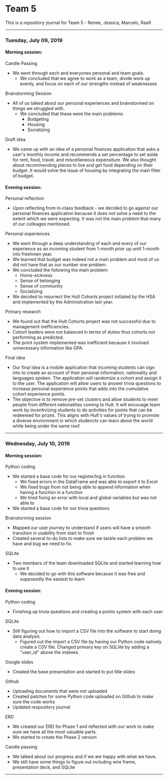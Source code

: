 # Team 5 
This is a repository journal for Team 5 - Renee, Jessica, Marcelo, Raafi
_________________________________________________________

### Tuesday, July 09, 2019

#### Morning session:

Candle Passing
- We went through each and everyones personal and team goals.
  - We concluded that we agree to work as a team, divide work up evenly, and focus on each of our strengths instead of weaknesses

Brainstorming Session
- All of us talked about our personal experiences and brainstormed on things we struggled with.
  - We concluded that these were the main problems:
    - Budgeting
    - Housing
    - Socializing
    
Draft idea
- We came up with an idea of a personal finances application that asks a user's monthly income and recommends a set percentage to set aside for rent, food, travel, and miscellaneous expensiture. We also thought about recommending places to live and get food depending on their budget. It would solve the issue of housing by integrating the main filter of budget.

#### Evening session:

Personal reflection
- Upon reflecting from in-class feedback - we decided to go against our personal finances application because it does not solve a need to the extent which we were expecting. It was not the main problem that many of our colleages mentioned.

Personal experiences
- We went through a deep understanding of each and every of our experience as an incoming student from 1-month prior up until 1-month into freshmen year.
- We learned that budget was indeed not a main problem and most of us did not have that as our number one problem.
- We concluded the following the main problem:
  - Home-sickness
  - Sense of belonging
  - Sense of community
  - Socializing
- We decided to resurrect the Hult Cohorts project initiated by the HSA and implemented by the Administration last year.

Primary research
- We found out that the Hult Cohorts project was not successful due to management inefficiencies. 
- Cohort leaders were not balanced in terms of duties thus cohorts not performing as predicted.
- The point system implemented was inefficient because it involved unnecessary information like GPA.

Final idea
- Our final idea is a mobile application that incoming students can sign into to create an account of their personal information, nationality and languages spoken. The application will randomize a cohort and assign it to the user. The application will allow users to answer trivia questions to increase personal experience points that adds into the cumulative cohort experience points. 
- The objective is to remove pre-set clusters and allow students to meet people from different nationalities coming to Hult. It will encouage team work by incentivizing students to do activities for points that can be redeemed for prizes. This aligns with Hult's values of trying to promote a diverse environment in which studencts can learn about the world while being under the same roof.

_________________________________________________________

### Wednesday, July 10, 2019

#### Morning session:

Python coding
- We started a base code for our register/log in function.
  - We fixed errors in the DataFrame and was able to export it to Excel
  - We fixed bugs from not being able to append information when having a function in a function
  - We tried fixing an error with local and global variables but was not able to
- We started a base code for our trivia questions

Brainstorming session
- Mapped our user journey to understand if users will have a smooth transition in usability from start to finish
- Created several to-do lists to make sure we tackle each problem we have and bug we need to fix.

SQLite
- Two members of the team downloaded SQLite and started learning how to use it 
  - We decided to go with this software because it was free and supposedly the easiest to learn

#### Evening session:

Python coding
- Finishing up trivia questions and creating a points system with each user

SQLite
- Still figuring out how to import a CSV file into the software to start doing data analysis
  - Figured out the import a CSV file by having our Python code natively create a CSV file. Changed primary key on SQLlite by adding a "user_id" above the indexes.

Google slides
- Created the base presentation and started to put title slides

Github
- Uploading documents that were not uploaded
- Created patches for some Python code uploaded on Github to make sure the code works
- Updated respository journal

ERD
- We created our ERD for Phase 1 and reflected with our work to make sure we have all the most valuable parts.
- We started to create the Phase 2 version

Candle passing
- We talked about our progress and if we are happy with what we have.
- We still have some things to figure out including wire frame, presentation deck, and SQLite

_________________________________________________________
